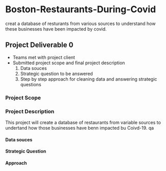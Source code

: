 # Boston-Restaurants-During-Covid
creat a database of resturants from various sources to understand how these businesses have been impacted by covid.

## Project Deliverable 0
- Teams met with project client
- Submitted project scope and  final project description
  1. Data souces
  2. Strategic question to be answered
  3. Step by step approach for cleaning data and answering strategic questions

### Project Scope

### Project Description

  This project will create a database of restaurants from variable sources to undertand how those businesses have benn impacted bu Coivd-19. qa

#### Data souces
#### Strategic Question
#### Approach
